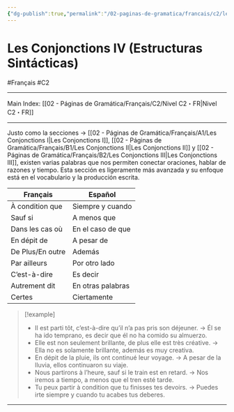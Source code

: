 ```yaml
---
{"dg-publish":true,"permalink":"/02-paginas-de-gramatica/francais/c2/les-conjonctions-iv-estructuras-sintacticas/"}
---
```


# Les Conjonctions IV (Estructuras Sintácticas)
#Français #C2
___
Main Index: [[02 - Páginas de Gramática/Français/C2/Nivel C2・FR\|Nivel C2・FR]]
___
Justo como la secciones → [[02 - Páginas de Gramática/Français/A1/Les Conjonctions I\|Les Conjonctions I]], [[02 - Páginas de Gramática/Français/B1/Les Conjonctions II\|Les Conjonctions II]] y [[02 - Páginas de Gramática/Français/B2/Les Conjonctions III\|Les Conjonctions III]], existen varias palabras que nos permiten conectar oraciones, hablar de razones y tiempo. Esta sección es ligeramente más avanzada y su enfoque está en el vocabulario y la producción escrita.

| Français         | Español           |
| ---------------- | ----------------- |
| À condition que  | Siempre y cuando  |
| Sauf si          | A menos que       |
| Dans les cas où  | En el caso de que |
| En dépit de      | A pesar de        |
| De Plus/En outre | Además            |
| Par ailleurs     | Por otro lado     |
| C’est-à-dire     | Es decir          |
| Autrement dit    | En otras palabras |
| Certes           | Ciertamente       |


> [!example] 
> - Il est parti tôt, c’est-à-dire qu’il n’a pas pris son déjeuner. → Él se ha ido temprano, es decir que él no ha comido su almuerzo.
> - Elle est non seulement brillante, de plus elle est très créative. → Ella no es solamente brillante, además es muy creativa.
> - En dépit de la pluie, ils ont continué leur voyage. → A pesar de la lluvia, ellos continuaron su viaje.
> - Nous partirons à l’heure, sauf si le train est en retard. → Nos iremos a tiempo, a menos que el tren esté tarde.
> - Tu peux partir à condition que tu finisses tes devoirs. → Puedes irte siempre y cuando tu acabes tus deberes.



___
